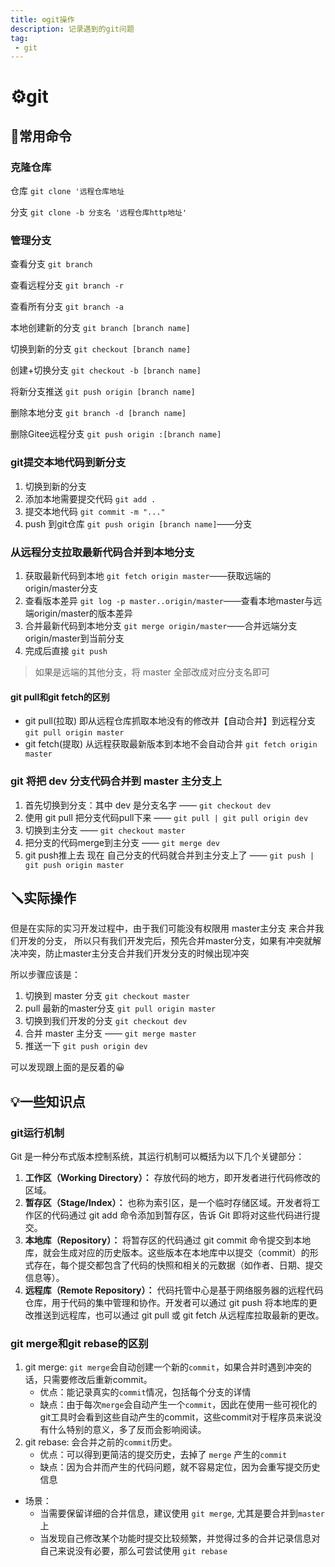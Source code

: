 ```yaml
---
title: ⚙️git操作
description: 记录遇到的git问题
tag:
 - git
---
```


# ⚙️git

## 🔧常用命令

### 克隆仓库

仓库 `git clone '远程仓库地址`

分支 `git clone -b 分支名 '远程仓库http地址'`

### 管理分支

查看分支 `git branch`

查看远程分支 `git branch -r`

查看所有分支 `git branch -a`

本地创建新的分支 `git branch [branch name]`

切换到新的分支 `git checkout [branch name]`

创建+切换分支 `git checkout -b [branch name]`

将新分支推送 `git push origin [branch name]`

删除本地分支 `git branch -d [branch name]`

删除Gitee远程分支 `git push origin :[branch name]`

### git提交本地代码到新分支

1. 切换到新的分支
2. 添加本地需要提交代码 `git add .`
3. 提交本地代码 `git commit -m "..."`
4. push 到git仓库 `git push origin [branch name]`——分支

### 从远程分支拉取最新代码合并到本地分支

1. 获取最新代码到本地 `git fetch origin master`——获取远端的origin/master分支
2. 查看版本差异 `git log -p master..origin/master`——查看本地master与远端origin/master的版本差异
3. 合并最新代码到本地分支 `git merge origin/master`——合并远端分支origin/master到当前分支
4. 完成后直接 `git push`

> 如果是远端的其他分支，将 master 全部改成对应分支名即可

#### git pull和git fetch的区别
+ git pull(拉取) 即从远程仓库抓取本地没有的修改并【自动合并】到远程分支 `git pull origin master`
+ git fetch(提取) 从远程获取最新版本到本地不会自动合并 `git fetch origin master`


### git 将把 dev 分支代码合并到 master 主分支上

1. 首先切换到分支：其中 dev 是分支名字 —— `git checkout dev`
2. 使用 git pull 把分支代码pull下来 —— `git pull | git pull origin dev`
3. 切换到主分支 —— `git checkout master`
4. 把分支的代码merge到主分支 —— `git merge dev`
5. git push推上去 现在 自己分支的代码就合并到主分支上了 —— `git push | git push origin master`

## 🪛实际操作

但是在实际的实习开发过程中，由于我们可能没有权限用 master主分支 来合并我们开发的分支，
所以只有我们开发完后，预先合并master分支，如果有冲突就解决冲突，防止master主分支合并我们开发分支的时候出现冲突

所以步骤应该是：
1. 切换到 master 分支 `git checkout master`
2. pull 最新的master分支 `git pull origin master`
3. 切换到我们开发的分支 `git checkout dev`
4. 合并 master 主分支 —— `git merge master`
5. 推送一下 `git push origin dev`

可以发现跟上面的是反着的😀

## 💡一些知识点

### git运行机制

Git 是一种分布式版本控制系统，其运行机制可以概括为以下几个关键部分：

1. **工作区（Working Directory）：** 存放代码的地方，即开发者进行代码修改的区域。
2. **暂存区（Stage/Index）：** 也称为索引区，是一个临时存储区域。开发者将工作区的代码通过 git add 命令添加到暂存区，告诉 Git 即将对这些代码进行提交。
3. **本地库（Repository）：** 将暂存区的代码通过 git commit 命令提交到本地库，就会生成对应的历史版本。这些版本在本地库中以提交（commit）的形式存在，每个提交都包含了代码的快照和相关的元数据（如作者、日期、提交信息等）。
4. **远程库（Remote Repository）：** 代码托管中心是基于网络服务器的远程代码仓库，用于代码的集中管理和协作。开发者可以通过 git push 将本地库的更改推送到远程库，也可以通过 git pull 或 git fetch 从远程库拉取最新的更改。


### git merge和git rebase的区别
1. git merge: `git merge`会⾃动创建⼀个新的`commit`，如果合并时遇到冲突的话，只需要修改后重新commit。
   + 优点：能记录真实的`commit`情况，包括每个分⽀的详情
   + 缺点：由于每次`merge`会⾃动产⽣⼀个`commit`，因此在使用⼀些可视化的git工具时会看到这些自动产生的commit，这些commit对于程序员来说没有什么特别的意义，多了反而会影响阅读。
2. git rebase: 会合并之前的`commit`历史。
   + 优点：可以得到更简洁的提交历史，去掉了 `merge` 产生的`commit`
   + 缺点：因为合并而产生的代码问题，就不容易定位，因为会重写提交历史信息

+ 场景：
  + 当需要保留详细的合并信息，建议使⽤ `git merge`, 尤其是要合并到`master`上
  + 当发现⾃⼰修改某个功能时提交比较频繁，并觉得过多的合并记录信息对自己来说没有必要，那么可尝试使用 `git rebase`

